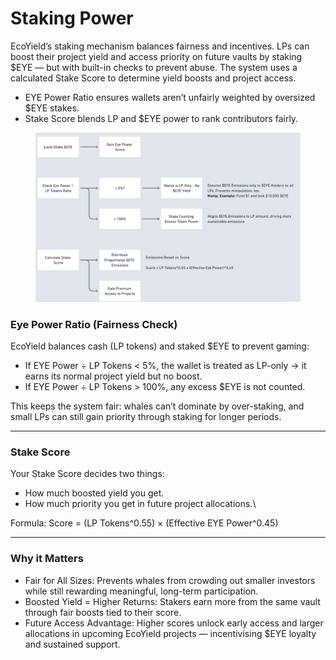 # Staking Power

EcoYield’s staking mechanism balances fairness and incentives. LPs can boost their project yield and access priority on future vaults by staking $EYE — but with built-in checks to prevent abuse. The system uses a calculated Stake Score to determine yield boosts and project access.

* EYE Power Ratio ensures wallets aren’t unfairly weighted by oversized $EYE stakes.
* Stake Score blends LP and $EYE power to rank contributors fairly.

<figure><img src="../.gitbook/assets/image (5).png" alt=""><figcaption></figcaption></figure>

### Eye Power Ratio (Fairness Check)

EcoYield balances cash (LP tokens) and staked $EYE to prevent gaming:

* If EYE Power ÷ LP Tokens < 5%, the wallet is treated as LP-only → it earns its normal project yield but no boost.
* If EYE Power ÷ LP Tokens > 100%, any excess $EYE is not counted.



This keeps the system fair: whales can’t dominate by over-staking, and small LPs can still gain priority through staking for longer periods.

***

### Stake Score

Your Stake Score decides two things:

* How much boosted yield you get.
* How much priority you get in future project allocations.\


Formula: Score = (LP Tokens^0.55) × (Effective EYE Power^0.45)

***

### Why it Matters



* Fair for All Sizes: Prevents whales from crowding out smaller investors while still rewarding meaningful, long-term participation.
* Boosted Yield = Higher Returns: Stakers earn more from the same vault through fair boosts tied to their score.
* Future Access Advantage: Higher scores unlock early access and larger allocations in upcoming EcoYield projects — incentivising $EYE loyalty and sustained support.

